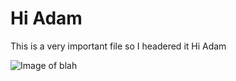 # Hi Adam

This is a very important file so I headered it Hi Adam

![Image of blah](https://octodex.github.com/images/yaktocat.png)

